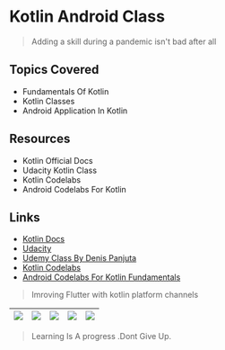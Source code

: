 # Kotlin Android Class
>Adding a skill during a pandemic isn't bad after all
## Topics Covered
- Fundamentals Of Kotlin
- Kotlin Classes
- Android Application In Kotlin
## Resources 
- Kotlin Official Docs
- Udacity Kotlin Class
- Kotlin Codelabs
- Android Codelabs For Kotlin
## Links 
- [Kotlin Docs](https://kotlinlang.org/docs/reference/)
- [Udacity](https://classroom.udacity.com/courses/ud9011)
- [Udemy Class By Denis Panjuta](https://www.udemy.com/share/102JgoBUYec1dbQnw=/)
- [Kotlin Codelabs](https://codelabs.developers.google.com/codelabs/kotlin-bootcamp-introduction/#0)
- [Android Codelabs For Kotlin Fundamentals](https://codelabs.developers.google.com/android-kotlin-fundamentals/)
> Imroving Flutter with kotlin platform channels

|![](https://lh5.googleusercontent.com/NHp82UwrxacQ2PcYQLTZt2CpQvnUYuFkmMJCqzSLK1yUQgBNsAnELRtqdW0hxNlG5J6xpbiauG_-mxY-l51SgRGZ6sgmePbhm9kT4-Hor32DOomDd36N_X9-sIXIsvfe2Zt-tRKU) | ![](https://lh3.googleusercontent.com/proxy/zYLe_APkhstv-4WFn5xVShh92UNGb00OZ9FKnyiULOXfSbACTdXgx6adMWLYgAhI74vKp0ubc5j1d2U5xcc-kGVeTz0ootaAn2Z-45XEKL82TodfCDFxDmQNp0K2) | ![](https://flutter.dev/assets/flutter-lockup-c13da9c9303e26b8d5fc208d2a1fa20c1ef47eb021ecadf27046dea04c0cebf6.png)|![](https://www.udemy.com/staticx/udemy/images/v6/default-meta-image.png)|![](https://cdn.mos.cms.futurecdn.net/Ju3ceiZzGSSQacR2juGN98-320-80.png)|
|:---:|:---|:---:|:---:|:---:|
>Learning Is A progress .Dont Give Up.
